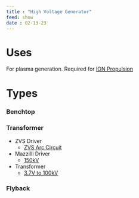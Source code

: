 ```yaml
---
title : "High Voltage Generator"
feed: show
date : 02-13-23
---
```


# Uses

For plasma generation. Required for [ION Propulsion](content/notes/aviation/ION%20Propulsion.md)

# Types

### Benchtop
### Transformer
- ZVS Driver
	- [ZVS Arc Circuit](https://www.youtube.com/watch?v=m7VP36diOKY)
- Mazzilli Driver
	- [150kV](https://www.youtube.com/watch?v=g4r0Gajv8r8)
- Transformer
	- [3.7V to 100kV](https://www.youtube.com/watch?v=okzxk1almeA)
### Flyback

